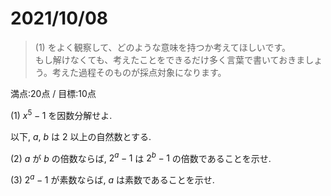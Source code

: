 # 2021/10/08

> (1) をよく観察して、どのような意味を持つか考えてほしいです。  
> もし解けなくても、考えたことをできるだけ多く言葉で書いておきましょう。考えた過程そのものが採点対象になります。

満点:20点 / 目標:10点

(1) $x^5-1$ を因数分解せよ.

以下, $a$, $b$ は $2$ 以上の自然数とする.

(2) $a$ が $b$ の倍数ならば, $2^a-1$ は $2^b-1$ の倍数であることを示せ.

(3) $2^a-1$ が素数ならば, $a$ は素数であることを示せ.
